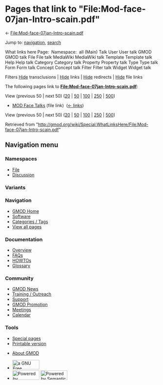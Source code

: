 <div id="mw-page-base" class="noprint">

</div>

<div id="mw-head-base" class="noprint">

</div>

<div id="content" class="mw-body" role="main">

<span id="top"></span>

<div id="mw-js-message" style="display:none;">

</div>



# <span dir="auto">Pages that link to "File:Mod-face-07jan-Intro-scain.pdf"</span>

<div id="bodyContent">

<div id="contentSub">

←
[File:Mod-face-07jan-Intro-scain.pdf](/wiki/File:Mod-face-07jan-Intro-scain.pdf "File:Mod-face-07jan-Intro-scain.pdf")

</div>

<div id="jump-to-nav" class="mw-jump">

Jump to: [navigation](#mw-navigation), [search](#p-search)

</div>

<div id="mw-content-text">

What links here Page:  Namespace:  all (Main) Talk User User talk GMOD
GMOD talk File File talk MediaWiki MediaWiki talk Template Template talk
Help Help talk Category Category talk Property Property talk Type Type
talk Form Form talk Concept Concept talk Filter Filter talk Widget
Widget talk

Filters
[Hide](/mediawiki/index.php?title=Special:WhatLinksHere/File:Mod-face-07jan-Intro-scain.pdf&hidetrans=1 "Special:WhatLinksHere/File:Mod-face-07jan-Intro-scain.pdf")
transclusions \|
[Hide](/mediawiki/index.php?title=Special:WhatLinksHere/File:Mod-face-07jan-Intro-scain.pdf&hidelinks=1 "Special:WhatLinksHere/File:Mod-face-07jan-Intro-scain.pdf")
links \|
[Hide](/mediawiki/index.php?title=Special:WhatLinksHere/File:Mod-face-07jan-Intro-scain.pdf&hideredirs=1 "Special:WhatLinksHere/File:Mod-face-07jan-Intro-scain.pdf")
redirects \|
[Hide](/mediawiki/index.php?title=Special:WhatLinksHere/File:Mod-face-07jan-Intro-scain.pdf&hideimages=1 "Special:WhatLinksHere/File:Mod-face-07jan-Intro-scain.pdf")
file links

The following pages link to
**[File:Mod-face-07jan-Intro-scain.pdf](/wiki/File:Mod-face-07jan-Intro-scain.pdf "File:Mod-face-07jan-Intro-scain.pdf")**:

View (previous 50 \| next 50)
([20](/mediawiki/index.php?title=Special:WhatLinksHere/File:Mod-face-07jan-Intro-scain.pdf&limit=20 "Special:WhatLinksHere/File:Mod-face-07jan-Intro-scain.pdf")
\|
[50](/mediawiki/index.php?title=Special:WhatLinksHere/File:Mod-face-07jan-Intro-scain.pdf&limit=50 "Special:WhatLinksHere/File:Mod-face-07jan-Intro-scain.pdf")
\|
[100](/mediawiki/index.php?title=Special:WhatLinksHere/File:Mod-face-07jan-Intro-scain.pdf&limit=100 "Special:WhatLinksHere/File:Mod-face-07jan-Intro-scain.pdf")
\|
[250](/mediawiki/index.php?title=Special:WhatLinksHere/File:Mod-face-07jan-Intro-scain.pdf&limit=250 "Special:WhatLinksHere/File:Mod-face-07jan-Intro-scain.pdf")
\|
[500](/mediawiki/index.php?title=Special:WhatLinksHere/File:Mod-face-07jan-Intro-scain.pdf&limit=500 "Special:WhatLinksHere/File:Mod-face-07jan-Intro-scain.pdf"))

- [MOD Face Talks](/wiki/MOD_Face_Talks "MOD Face Talks") (file link) ‎
  <span class="mw-whatlinkshere-tools">([←
  links](/mediawiki/index.php?title=Special:WhatLinksHere&target=MOD+Face+Talks "Special:WhatLinksHere"))</span>

View (previous 50 \| next 50)
([20](/mediawiki/index.php?title=Special:WhatLinksHere/File:Mod-face-07jan-Intro-scain.pdf&limit=20 "Special:WhatLinksHere/File:Mod-face-07jan-Intro-scain.pdf")
\|
[50](/mediawiki/index.php?title=Special:WhatLinksHere/File:Mod-face-07jan-Intro-scain.pdf&limit=50 "Special:WhatLinksHere/File:Mod-face-07jan-Intro-scain.pdf")
\|
[100](/mediawiki/index.php?title=Special:WhatLinksHere/File:Mod-face-07jan-Intro-scain.pdf&limit=100 "Special:WhatLinksHere/File:Mod-face-07jan-Intro-scain.pdf")
\|
[250](/mediawiki/index.php?title=Special:WhatLinksHere/File:Mod-face-07jan-Intro-scain.pdf&limit=250 "Special:WhatLinksHere/File:Mod-face-07jan-Intro-scain.pdf")
\|
[500](/mediawiki/index.php?title=Special:WhatLinksHere/File:Mod-face-07jan-Intro-scain.pdf&limit=500 "Special:WhatLinksHere/File:Mod-face-07jan-Intro-scain.pdf"))

</div>

<div class="printfooter">

Retrieved from
"<http://gmod.org/wiki/Special:WhatLinksHere/File:Mod-face-07jan-Intro-scain.pdf>"

</div>

<div id="catlinks" class="catlinks catlinks-allhidden">

</div>

<div class="visualClear">

</div>

</div>

</div>

<div id="mw-navigation">

## Navigation menu

<div id="mw-head">



<div id="left-navigation">

<div id="p-namespaces" class="vectorTabs" role="navigation"
aria-labelledby="p-namespaces-label">

### Namespaces

- <span id="ca-nstab-image"><a href="/wiki/File:Mod-face-07jan-Intro-scain.pdf" accesskey="c"
  title="View the file page [c]">File</a></span>
- <span id="ca-talk"><a
  href="/mediawiki/index.php?title=File_talk:Mod-face-07jan-Intro-scain.pdf&amp;action=edit&amp;redlink=1"
  accesskey="t"
  title="Discussion about the content page [t]">Discussion</a></span>

</div>

<div id="p-variants" class="vectorMenu emptyPortlet" role="navigation"
aria-labelledby="p-variants-label">

### 

### Variants[](#)

<div class="menu">

</div>

</div>

</div>

<div id="right-navigation">





</div>



</div>

</div>

</div>

<div id="mw-panel">

<div id="p-logo" role="banner">

<a href="/wiki/Main_Page"
style="background-image: url(http://gmod.org/images/GMOD-cogs.png);"
title="Visit the main page"></a>

</div>

<div id="p-Navigation" class="portal" role="navigation"
aria-labelledby="p-Navigation-label">

### Navigation

<div class="body">

- <span id="n-GMOD-Home">[GMOD Home](/wiki/Main_Page)</span>
- <span id="n-Software">[Software](/wiki/GMOD_Components)</span>
- <span id="n-Categories-.2F-Tags">[Categories /
  Tags](/wiki/Categories)</span>
- <span id="n-View-all-pages">[View all
  pages](/wiki/Special:AllPages)</span>

</div>

</div>

<div id="p-Documentation" class="portal" role="navigation"
aria-labelledby="p-Documentation-label">

### Documentation

<div class="body">

- <span id="n-Overview">[Overview](/wiki/Overview)</span>
- <span id="n-FAQs">[FAQs](/wiki/Category:FAQ)</span>
- <span id="n-HOWTOs">[HOWTOs](/wiki/Category:HOWTO)</span>
- <span id="n-Glossary">[Glossary](/wiki/Glossary)</span>

</div>

</div>

<div id="p-Community" class="portal" role="navigation"
aria-labelledby="p-Community-label">

### Community

<div class="body">

- <span id="n-GMOD-News">[GMOD News](/wiki/GMOD_News)</span>
- <span id="n-Training-.2F-Outreach">[Training /
  Outreach](/wiki/Training_and_Outreach)</span>
- <span id="n-Support">[Support](/wiki/Support)</span>
- <span id="n-GMOD-Promotion">[GMOD
  Promotion](/wiki/GMOD_Promotion)</span>
- <span id="n-Meetings">[Meetings](/wiki/Meetings)</span>
- <span id="n-Calendar">[Calendar](/wiki/Calendar)</span>

</div>

</div>

<div id="p-tb" class="portal" role="navigation"
aria-labelledby="p-tb-label">

### Tools

<div class="body">

- <span id="t-specialpages"><a href="/wiki/Special:SpecialPages" accesskey="q"
  title="A list of all special pages [q]">Special pages</a></span>
- <span id="t-print"><a
  href="/mediawiki/index.php?title=Special:WhatLinksHere/File:Mod-face-07jan-Intro-scain.pdf&amp;printable=yes"
  rel="alternate" accesskey="p"
  title="Printable version of this page [p]">Printable version</a></span>

</div>

</div>

</div>

</div>

<div id="footer" role="contentinfo">

- <span id="footer-places-about">[About
  GMOD](/wiki/GMOD:About "GMOD:About")</span>

<!-- -->

- <span id="footer-copyrightico">[<img src="http://www.gnu.org/graphics/gfdl-logo-small.png" width="88"
  height="31" alt="a GNU Free Documentation License" />](http://www.gnu.org/licenses/fdl-1.3.html)</span>
- <span id="footer-poweredbyico">[<img src="/mediawiki/skins/common/images/poweredby_mediawiki_88x31.png"
  width="88" height="31" alt="Powered by MediaWiki" />](//www.mediawiki.org/)
  [<img
  src="/mediawiki/extensions/SemanticMediaWiki/includes/../resources/images/smw_button.png"
  width="88" height="31" alt="Powered by Semantic MediaWiki" />](https://www.semantic-mediawiki.org/wiki/Semantic_MediaWiki)</span>

<div style="clear:both">

</div>

</div>
